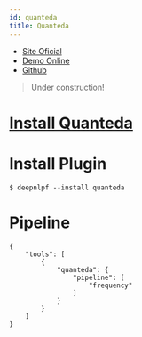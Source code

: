 ```yaml
---
id: quanteda
title: Quanteda
---
```


- [Site Oficial](#)
- [Demo Online](#)
- [Github](#)

> Under construction!

# [Install Quanteda](https://tutorials.quanteda.io/introduction/install/)

# Install Plugin

    $ deepnlpf --install quanteda

# Pipeline
```
{
    "tools": [
        {
            "quanteda": {
                "pipeline": [
                    "frequency"
                ]
            }
        }
    ]
}
```